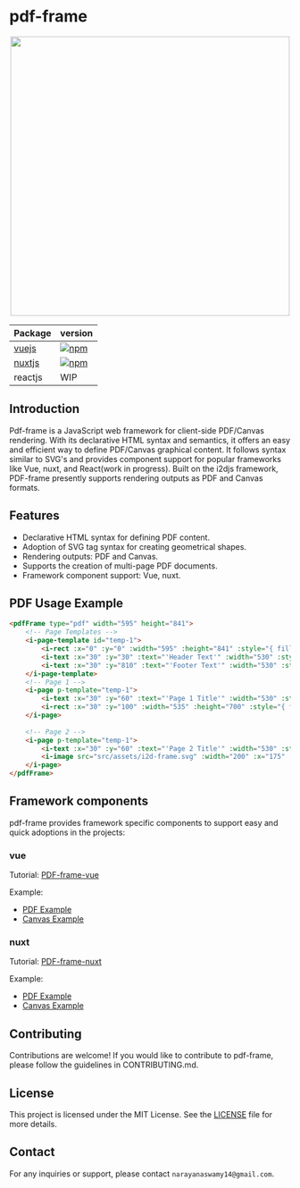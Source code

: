 # pdf-frame


<p align="center">
  <img src="https://github.com/I2Djs/pdf-frame/blob/main/assets/pdf-frame.svg?raw=true" width=500>
</p>

| Package | version |
| --- | --- |
| [vuejs](https://github.com/I2Djs/pdf-frame/tree/main/packages/pdf-frame-vue) | [![npm](https://img.shields.io/npm/v/@i2d/pdf-frame-vue.svg)](https://www.npmjs.com/package/@i2d/pdf-frame-vue) |
| [nuxtjs](https://github.com/I2Djs/pdf-frame/tree/main/packages/pdf-frame-nuxt) | [![npm](https://img.shields.io/npm/v/@i2d/pdf-frame-nuxt.svg)](https://www.npmjs.com/package/@i2d/pdf-frame-nuxt) |
| reactjs | WIP |

## Introduction

Pdf-frame is a JavaScript web framework for client-side PDF/Canvas rendering. With its declarative HTML syntax and semantics, it offers an easy and efficient way to define PDF/Canvas graphical content. It follows syntax similar to SVG's and provides component support for popular frameworks like Vue, nuxt, and React(work in progress). Built on the i2djs framework, PDF-frame presently supports rendering outputs as PDF and Canvas formats.

## Features

* Declarative HTML syntax for defining PDF content.
* Adoption of SVG tag syntax for creating geometrical shapes.
* Rendering outputs: PDF and Canvas.
* Supports the creation of multi-page PDF documents.
* Framework component support: Vue, nuxt.

## PDF Usage Example
```html
<pdfFrame type="pdf" width="595" height="841">
    <!-- Page Templates -->
    <i-page-template id="temp-1">
        <i-rect :x="0" :y="0" :width="595" :height="841" :style="{ fillStyle:'#ffffff' }"></i-rect>
        <i-text :x="30" :y="30" :text="'Header Text'" :width="530" :style="{font: '15px Arial'}"></i-text>
        <i-text :x="30" :y="810" :text="'Footer Text'" :width="530" :style="{font: '15px Arial'}"></i-text>
    </i-page-template>
    <!-- Page 1 -->
    <i-page p-template="temp-1">
        <i-text :x="30" :y="60" :text="'Page 1 Title'" :width="530" :style="{font: '25px Arial', align: 'center'}"></i-text>
        <i-rect :x="30" :y="100" :width="535" :height="700" :style="{ fillStyle:'#f0f0f0' }"></i-rect>
    </i-page>
    
    <!-- Page 2 -->
    <i-page p-template="temp-1">
        <i-text :x="30" :y="60" :text="'Page 2 Title'" :width="530" :style="{font: '25px Arial', align: 'center'}"></i-text>
        <i-image src="src/assets/i2d-frame.svg" :width="200" :x="175" :y="100"></i-image>
    </i-page> 
</pdfFrame>
```

## Framework components

pdf-frame provides framework specific components to support easy and quick adoptions in the projects:

 ### vue
 
  Tutorial: [PDF-frame-vue](https://github.com/I2Djs/pdf-frame/wiki/pdf%E2%80%90frame%E2%80%90vue)
  
  Example:
  * [PDF Example](https://stackblitz.com/edit/pdf-frame-vuejs?embed=1&file=src%2FApp.vue)
  * [Canvas Example](https://stackblitz.com/edit/pdf-frame-vuejs-canvas?embed=1&file=src%2FApp.vue)
       
  

  ### nuxt
  Tutorial: [PDF-frame-nuxt](https://github.com/I2Djs/pdf-frame/wiki/pdf%E2%80%90frame%E2%80%90vue)
  
  Example:
  * [PDF Example](https://j8r4lw.csb.app/)
  * [Canvas Example](https://j8r4lw.csb.app/)
  

## Contributing
Contributions are welcome! If you would like to contribute to pdf-frame, please follow the guidelines in CONTRIBUTING.md.

## License
This project is licensed under the MIT License. See the [LICENSE](https://raw.githubusercontent.com/I2Djs/pdf-frame/main/LICENSE) file for more details.

## Contact
For any inquiries or support, please contact `narayanaswamy14@gmail.com`.
